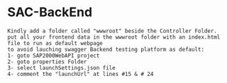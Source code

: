 # SAC-BackEnd
	Kindly add a folder called "wwwroot" beside the Controller Folder.
	put all your frontend data in the wwwroot folder with an index.html file to run as default webpage
	to avoid lauching swagger Backend testing platform as default:
	1- goto SAP2000WebAPI project
	2- goto properties Folder
	3- select launchSettings.json file
	4- comment the "launchUrl" at lines #15 & # 24
